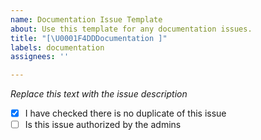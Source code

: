 ```yaml
---
name: Documentation Issue Template
about: Use this template for any documentation issues.
title: "[\U0001F4DDDocumentation ]"
labels: documentation
assignees: ''

---
```


*Replace this text with the issue description*

- [x] I have checked there is no duplicate of this issue
- [ ] Is this issue authorized by the admins
